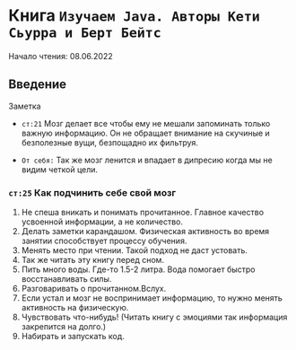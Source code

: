 # Книга `Изучаем Java. Авторы Кети Сьурра и Берт Бейтс`
Начало чтения: 08.06.2022
## Введение
Заметка
- `ст:21` Мозг делает все чтобы ему не мешали запоминать только важную информацию. Он не обращает внимание на скучиные и безполезные вущи, безпощадно их фильтруя.

- `От себя:` Так же мозг ленится и впадает в дипресию когда мы не видим четкой цели.

### `ст:25` Как подчинить себе свой мозг
1) Не спеша вникать и понимать прочитанное. Главное качество усвоенной информации, а не количество. 
2) Делать заметки карандашом. Физическая активность во время занятии способствует процессу обучения.
3) Менять место при чтении. Такой подход не даст устовать.
4) Так же читать эту книгу перед сном.
5) Пить много воды. Где-то 1.5-2 литра. Вода помогает быстро восстанавливать силы.
6) Разговаривать о прочитанном.Вслух.
7) Если устал и мозг не воспринимает информацию, то нужно менять активность на физическую.
8) Чувствовать что-нибудь! (Читать книгу с эмоциями так информация закрепится на долго.)
9) Набирать и запускать код.
